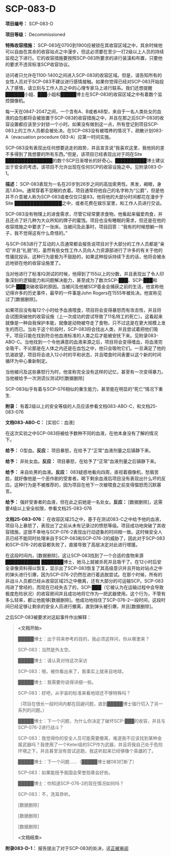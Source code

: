 # SCP-083-D
                        

**项目编号：** SCP-083-D

**项目等级：** Decommissioned

**特殊收容措施：** SCP-083在0700到1900应被锁在其收容区域之中，其余时候他可以自由在其余的收容站点之中漫步，但这必须要在至少一打2级以上人员的持续监视之下进行。它的收容措施要按照SCP-083所要求的进行装潢和布置，只要他的要求不违背标准SCP收容协议。

访问者只允许在1100-1400之间进入SCP-083的收容区域。但是，请告知所有的女性人员对于SCP-083不建议进行感情接触。如果你觉得已经对SCP-083开始投入了感情，请立刻与工作人员之中的心理专家马上进行联系。我们还想提醒██████小姐、███小姐和█████博士在SCP-083的收容区域之中有着数个监控摄像机。

每一天在0847-2047之间，一个含有A、B或者AB型，来自于一名人类处女的血液的血包都将会被放置于SCP-083的收容措施之中，并且在那之后SCP-083的收容设置都应该至少封锁一个小时。如果没有做到这一点，所有登记到项目SCP-083上的工作人员都会被处决。在SCP-083没有被喂养的情况下，疏散计划083-A（evacuation procedure 083-A）应第一时间实施。

SCP-083没有表现出任何想要逃走的趋势，并且宣言说“我喜欢这里，我他妈的差不多得到了我想要的所有东西。”但是，该项目已经表现出对于同在Site ███████████████的数个SCP日渐增长的好奇心。██████████博士建议出于安全的考虑，该项目不允许出现在任何SCP的收容设施之中。见附录083-D-1。

**描述：** SCP-083表现为一名在20岁到26岁之间的高加索男性。黑发，褐眼，身高1.83m。通常穿着不显眼的衣着。项目通常将他自己的名字称为“公爵”，但是他并不介意被人称为SCP-083或者仅仅只是83。他将他的大部分时间都花在漫步于Site ███████████████之中，或者花费在娱乐室里，和工作人员进行交谈。

SCP-083没有物理上的进食需求，尽管它经常要求食物。他看起来偏爱肉食，并且还点了好几种为大众所知的牌子的蜜饯。项目也没有睡眠的需求，但还是在他的收容措施之中要求了一张床。当被问及此事时，项目回答：“我有的时候想躺一阵子，我不觉得这有什么奇怪的。”

与SCP-083进行了互动的人员通常都会报告说项目对于大部分的工作人员都是“亲切”并且“礼貌”的，虽然有些女性工作人员向人力资源部进行了许多的有关于他的性骚扰投诉。这种行为是极为不鼓励的，如果这种投诉持续下去的话，他将会被永远地锁在他的收容设施里了。

当对他进行了标准IQ测试的时候，他得到了155以上的分数，并且表现出了令人印象深刻的逻辑能力和问题解决能力，甚至成为了数次SCP-███、SCP-███和SCP-███突破收容的原因。当被问及他被SCP基金会捕获之前的生活，他宣称他记得许多的历史事件，最早的一件事是John Rogers在1555年被处决。他宣称见过了[数据删除]。

如果项目没有每12个小时给予血液喂食，项目将会变得暴怒而有攻击性，并且将会试图突破他的收容设施（上一次成功的尝试导致了11名特工的死亡）。这看起来就像是一种自我保护本能，就像是动物被夺走了食物，只不过这是在更大规模上发生的而已。当处于这个阶段时，SCP-083将会找出人类，并且尝试着把他们吸干。项目只能在找到符合他血液标准的人类之后才能被安抚下来。见附录083-ABO-C。当他找到一个令他满意的血液来源之后，项目将会变得嗜血，将血液完全吸干，不论那是在人体之内还是在血包之中，他只会吸吮它们。一旦满足了他的饥渴欲望，项目将会进入12小时的平和状态，并且喂食时间表要以这个新的时间循环为中心重新制定。

当他被问及这些暴怒行为时，他宣称完全没有这样的记忆，甚至有一次变得暴力。当他被给予一次测谎仪测试时[数据删除]

SCP-083似乎有着与SCP-076相似的重生能力，甚至能在明显的“死亡”情况下重生.

**附录：** 有着2级以上的安全等级的人员应该参看文档083-ABO-C，和文档25-083-076

**文档083-ABO-C：** [实验C：血液]

在这次实验之中SCP-083将被给予数种不同的血液，在他本身没有了解的情况下。

**给予：** O型血。**反应：** 项目暴怒，在给予了“正常”血液剂量之后镇静下来。

**给予：** 非处女血。**反应：** 项目暴怒，在给予了“正常”血液剂量之后镇静下来。

**给予：** 来自处男的血液。**反应：** 083疑惑地看向四周，直视着摄像机，愁眉苦脸，就好像他是一个恶作剧的受害者。喝下剩余血液后项目没有表现出什么坏的反应。这种行为是不被推荐的，因为项目在他下一次被喂食之前变得愠怒而沉默寡言。

**给予：** 强奸受害者的血液，但在此之前她是一名处女。**反应：** [数据删除]，这需要4级以上安全权限，参看文档25-083-076

**文档25-083-076：** 在收容区域25之中，基于在测试083-C之中给予他的血液，项目马上暴怒了，表现出了之前从未有记录过的愤怒等级。项目成功地突破了其收容措施，这很不幸地与SCP-076-2表现出行动迹象的时间相一致。这时候安全人员已经不能同时处理来自于SCP-083和SCP-076-2的威胁了，因此对于SCP-083和SCP-076-2的收容都失败了，直接导致了高层决定对此进行增援。

在这段时间内，[数据删除]，这让SCP-083找到了一个合适的食物来源███████████ ███████博士，她马上就被杀死并且吸干了。在12小时后安全录像资料得以恢复，显示出了SCP-083恢复了其高级意识并且开始对站点之中的弹头进行引爆，因为SCP-076-2仍然在进行着逃脱尝试。在那个时候，所有的非战斗人员都已经从收容区域25之中撤离，还有大部分的可运输SCP。SCP-083闯进了曾经的，而现在已经失去了的，SCP-███（它被认为在运输过程中会导致极度危险状况）的收容房间并且成功地将它作为一把武器使用。这个行为，不管有多么轻率，都让他能够[数据删除]。他成功地挡住了SCP-076-2一段时间，这段时间已经足够让剩余的安全人员进行撤离，直到弹头被引爆，并且[数据删除]。

之后SCP-083被要求对这起事件作出解释：


> **<文档开始>** 
> 
> █████博士：出于将来参考的目的，我必须这样问，你从哪里来？
> 
> SCP-083：当然是外太空。
> 
> █████博士：请认真对待这次采访
> 
> SCP-083：哦，被你看出来了，我事实上就来自地球。
> 
> █████博士：我需要你说得详细一些。
> 
> SCP-083：好吧，从宇宙的标准来看地球还不够特殊吗？
> 
> （项目在很长一段时间内都在回避问题，直到█████博士强行切入了另一系列的问题。）
> 
> █████博士：下一个问题，为什么你决定了破坏SCP-███的收容，并且与SCP-076-2进行战斗？
> 
> SCP-083：我觉得你的安全人员可能需要撤离，难道我不应该找到某种金属武器吗？我使用了一个Keter级的SCP作为武器，并且将我自己处于危险环境之下，并且甚至没有尝试逃跑，我这听起来已经够像个英雄的了。
> 
> █████博士：下一个问题……（█████博士被083打断了）
> 
> SCP-083：如果能授予我国会荣誉勋章会好些。
> 
> █████博士：你知道SCP-076-2的现在情况如何吗？
> 
> SCP-083：不，洗耳恭听。
> 
> [数据删除]
> 
> [数据删除]
> 
> [数据删除]
> 
> **<文档结束>** 
> 

**附录083-D-1：** 报告提出了对于SCP-083的处决，这[正被审阅](//scp-wiki-cn.wikidot.comhttp://scp-wiki-cn.wikidot.com/duke-till-dawn)


                    